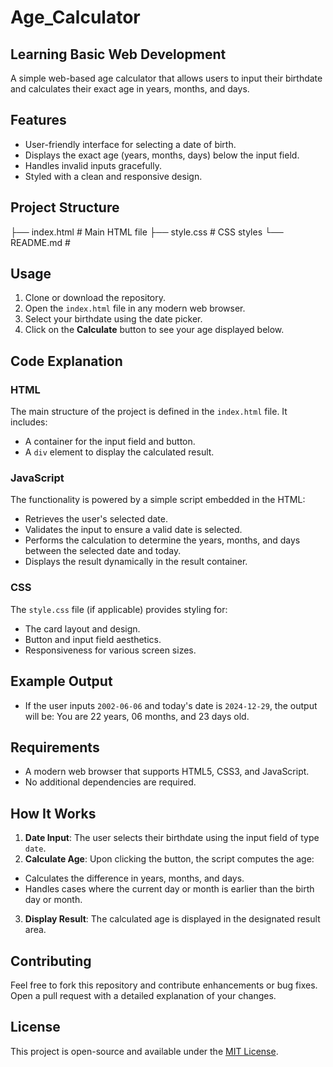 # Age_Calculator
## Learning Basic Web Development

A simple web-based age calculator that allows users to input their birthdate and calculates their exact age in years, months, and days.

## Features

- User-friendly interface for selecting a date of birth.
- Displays the exact age (years, months, days) below the input field.
- Handles invalid inputs gracefully.
- Styled with a clean and responsive design.

## Project Structure
├── index.html # Main HTML file 
├── style.css # CSS styles 
└── README.md #


## Usage

1. Clone or download the repository.
2. Open the `index.html` file in any modern web browser.
3. Select your birthdate using the date picker.
4. Click on the **Calculate** button to see your age displayed below.

## Code Explanation

### HTML
The main structure of the project is defined in the `index.html` file. It includes:
- A container for the input field and button.
- A `div` element to display the calculated result.

### JavaScript
The functionality is powered by a simple script embedded in the HTML:
- Retrieves the user's selected date.
- Validates the input to ensure a valid date is selected.
- Performs the calculation to determine the years, months, and days between the selected date and today.
- Displays the result dynamically in the result container.

### CSS
The `style.css` file (if applicable) provides styling for:
- The card layout and design.
- Button and input field aesthetics.
- Responsiveness for various screen sizes.

## Example Output

- If the user inputs `2002-06-06` and today's date is `2024-12-29`, the output will be: You are 22 years, 06 months, and 23 days old.


## Requirements

- A modern web browser that supports HTML5, CSS3, and JavaScript.
- No additional dependencies are required.

## How It Works

1. **Date Input**: The user selects their birthdate using the input field of type `date`.
2. **Calculate Age**: Upon clicking the button, the script computes the age:
 - Calculates the difference in years, months, and days.
 - Handles cases where the current day or month is earlier than the birth day or month.
3. **Display Result**: The calculated age is displayed in the designated result area.

## Contributing

Feel free to fork this repository and contribute enhancements or bug fixes. Open a pull request with a detailed explanation of your changes.

## License

This project is open-source and available under the [MIT License](LICENSE).




